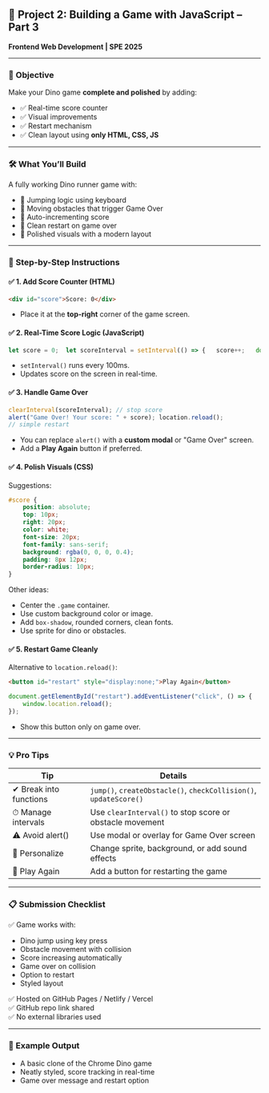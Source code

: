 ## 🦖 Project 2: Building a Game with JavaScript – Part 3

**Frontend Web Development | SPE 2025**

---

### 🎯 Objective

Make your Dino game **complete and polished** by adding:
- ✅ Real-time score counter
- ✅ Visual improvements
- ✅ Restart mechanism
- ✅ Clean layout using **only HTML, CSS, JS**

---

### 🛠️ What You’ll Build

A fully working Dino runner game with:
- 🦖 Jumping logic using keyboard
- 🌵 Moving obstacles that trigger Game Over
- 🧮 Auto-incrementing score
- 🔄 Clean restart on game over
- 🎨 Polished visuals with a modern layout

---

### 🧱 Step-by-Step Instructions

#### ✅ 1. Add Score Counter (HTML)

```html
<div id="score">Score: 0</div>
```

- Place it at the **top-right** corner of the game screen.
    

#### ✅ 2. Real-Time Score Logic (JavaScript)

```js
let score = 0;  let scoreInterval = setInterval(() => {   score++;   document.getElementById("score").innerText = "Score: " + score; }, 100);
```

- `setInterval()` runs every 100ms.
- Updates score on the screen in real-time.

#### ✅ 3. Handle Game Over

```js
clearInterval(scoreInterval); // stop score 
alert("Game Over! Your score: " + score); location.reload(); 
// simple restart
```

- You can replace `alert()` with a **custom modal** or "Game Over" screen.
- Add a **Play Again** button if preferred.

#### ✅ 4. Polish Visuals (CSS)

Suggestions:

```css
#score {   
	position: absolute;   
	top: 10px;   
	right: 20px;   
	color: white;   
	font-size: 20px;   
	font-family: sans-serif;   
	background: rgba(0, 0, 0, 0.4);   
	padding: 8px 12px;   
	border-radius: 10px; 
}
```

Other ideas:

- Center the `.game` container.
- Use custom background color or image.
- Add `box-shadow`, rounded corners, clean fonts.
- Use sprite for dino or obstacles.

#### ✅ 5. Restart Game Cleanly

Alternative to `location.reload()`:

```html
<button id="restart" style="display:none;">Play Again</button>
```

```js
document.getElementById("restart").addEventListener("click", () => {   
	window.location.reload(); 
});
```

- Show this button only on game over.

---

### 💡 Pro Tips

|Tip|Details|
|---|---|
|✔ Break into functions|`jump()`, `createObstacle()`, `checkCollision()`, `updateScore()`|
|⏱ Manage intervals|Use `clearInterval()` to stop score or obstacle movement|
|⚠ Avoid alert()|Use modal or overlay for Game Over screen|
|🎨 Personalize|Change sprite, background, or add sound effects|
|🔁 Play Again|Add a button for restarting the game|

---

### 📋 Submission Checklist

✅ Game works with:

- Dino jump using key press
- Obstacle movement with collision
- Score increasing automatically
- Game over on collision
- Option to restart
- Styled layout

✅ Hosted on GitHub Pages / Netlify / Vercel  
✅ GitHub repo link shared  
✅ No external libraries used

---

### 🧪 Example Output

- A basic clone of the Chrome Dino game
- Neatly styled, score tracking in real-time
- Game over message and restart option